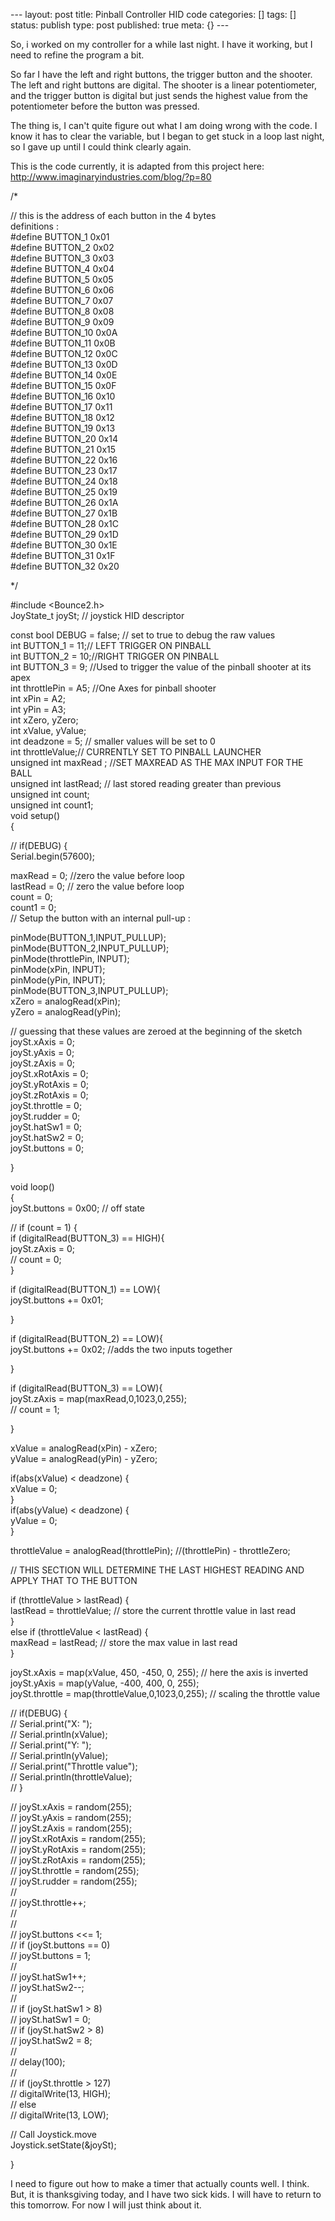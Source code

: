 \--- layout: post title: Pinball Controller HID code categories: [] tags: []
status: publish type: post published: true meta: {} \---

So, i worked on my controller for a while last night. I have it working, but I
need to refine the program a bit.

So far I have the left and right buttons, the trigger button and the shooter.
The left and right buttons are digital. The shooter is a linear potentiometer,
and the trigger button is digital but just sends the highest value from the
potentiometer before the button was pressed.

The thing is, I can't quite figure out what I am doing wrong with the code. I
know it has to clear the variable, but I began to get stuck in a loop last
night, so I gave up until I could think clearly again.

This is the code currently, it is adapted from this project here:
http://www.imaginaryindustries.com/blog/?p=80

/*

// this is the address of each button in the 4 bytes  
definitions :  
#define BUTTON_1 0x01  
#define BUTTON_2 0x02  
#define BUTTON_3 0x03  
#define BUTTON_4 0x04  
#define BUTTON_5 0x05  
#define BUTTON_6 0x06  
#define BUTTON_7 0x07  
#define BUTTON_8 0x08  
#define BUTTON_9 0x09  
#define BUTTON_10 0x0A  
#define BUTTON_11 0x0B  
#define BUTTON_12 0x0C  
#define BUTTON_13 0x0D  
#define BUTTON_14 0x0E  
#define BUTTON_15 0x0F  
#define BUTTON_16 0x10  
#define BUTTON_17 0x11  
#define BUTTON_18 0x12  
#define BUTTON_19 0x13  
#define BUTTON_20 0x14  
#define BUTTON_21 0x15  
#define BUTTON_22 0x16  
#define BUTTON_23 0x17  
#define BUTTON_24 0x18  
#define BUTTON_25 0x19  
#define BUTTON_26 0x1A  
#define BUTTON_27 0x1B  
#define BUTTON_28 0x1C  
#define BUTTON_29 0x1D  
#define BUTTON_30 0x1E  
#define BUTTON_31 0x1F  
#define BUTTON_32 0x20

*/

#include <Bounce2.h>  
JoyState_t joySt; // joystick HID descriptor

  
const bool DEBUG = false; // set to true to debug the raw values  
int BUTTON_1 = 11;// LEFT TRIGGER ON PINBALL  
int BUTTON_2 = 10;//RIGHT TRIGGER ON PINBALL  
int BUTTON_3 = 9; //Used to trigger the value of the pinball shooter at its
apex  
int throttlePin = A5; //One Axes for pinball shooter  
int xPin = A2;  
int yPin = A3;  
int xZero, yZero;  
int xValue, yValue;  
int deadzone = 5; // smaller values will be set to 0  
int throttleValue;// CURRENTLY SET TO PINBALL LAUNCHER  
unsigned int maxRead ; //SET MAXREAD AS THE MAX INPUT FOR THE BALL  
unsigned int lastRead; // last stored reading greater than previous  
unsigned int count;  
unsigned int count1;  
void setup()  
{

// if(DEBUG) {  
Serial.begin(57600);  

maxRead = 0; //zero the value before loop  
lastRead = 0; // zero the value before loop  
count = 0;  
count1 = 0;  
// Setup the button with an internal pull-up :  
  
  
pinMode(BUTTON_1,INPUT_PULLUP);  
pinMode(BUTTON_2,INPUT_PULLUP);  
pinMode(throttlePin, INPUT);  
pinMode(xPin, INPUT);  
pinMode(yPin, INPUT);  
pinMode(BUTTON_3,INPUT_PULLUP);  
xZero = analogRead(xPin);  
yZero = analogRead(yPin);  
  

// guessing that these values are zeroed at the beginning of the sketch  
joySt.xAxis = 0;  
joySt.yAxis = 0;  
joySt.zAxis = 0;  
joySt.xRotAxis = 0;  
joySt.yRotAxis = 0;  
joySt.zRotAxis = 0;  
joySt.throttle = 0;  
joySt.rudder = 0;  
joySt.hatSw1 = 0;  
joySt.hatSw2 = 0;  
joySt.buttons = 0;

}

  
void loop()  
{  
joySt.buttons = 0x00; // off state  
  
// if (count = 1) {  
if (digitalRead(BUTTON_3) == HIGH){  
joySt.zAxis = 0;  
// count = 0;  
}  

  
if (digitalRead(BUTTON_1) == LOW){  
joySt.buttons += 0x01;  
  
}  
  
if (digitalRead(BUTTON_2) == LOW){  
joySt.buttons += 0x02; //adds the two inputs together  
  
}  
  
  
if (digitalRead(BUTTON_3) == LOW){  
joySt.zAxis = map(maxRead,0,1023,0,255);  
// count = 1;  
  
}  
  
xValue = analogRead(xPin) - xZero;  
yValue = analogRead(yPin) - yZero;

if(abs(xValue) < deadzone) {  
xValue = 0;  
}  
if(abs(yValue) < deadzone) {  
yValue = 0;  
}

throttleValue = analogRead(throttlePin); //(throttlePin) - throttleZero;  
  
  
// THIS SECTION WILL DETERMINE THE LAST HIGHEST READING AND APPLY THAT TO THE
BUTTON  
  
if (throttleValue > lastRead) {  
lastRead = throttleValue; // store the current throttle value in last read  
}  
else if (throttleValue < lastRead) {  
maxRead = lastRead; // store the max value in last read  
}  
  
  

joySt.xAxis = map(xValue, 450, -450, 0, 255); // here the axis is inverted  
joySt.yAxis = map(yValue, -400, 400, 0, 255);  
joySt.throttle = map(throttleValue,0,1023,0,255); // scaling the throttle
value  
  
  
// if(DEBUG) {  
// Serial.print("X: ");  
// Serial.println(xValue);  
// Serial.print("Y: ");  
// Serial.println(yValue);  
// Serial.print("Throttle value");  
// Serial.println(throttleValue);  
// }

// joySt.xAxis = random(255);  
// joySt.yAxis = random(255);  
// joySt.zAxis = random(255);  
// joySt.xRotAxis = random(255);  
// joySt.yRotAxis = random(255);  
// joySt.zRotAxis = random(255);  
// joySt.throttle = random(255);  
// joySt.rudder = random(255);  
//  
// joySt.throttle++;  
//  
//  
// joySt.buttons <<= 1;  
// if (joySt.buttons == 0)  
// joySt.buttons = 1;  
//  
// joySt.hatSw1++;  
// joySt.hatSw2--;  
//  
// if (joySt.hatSw1 > 8)  
// joySt.hatSw1 = 0;  
// if (joySt.hatSw2 > 8)  
// joySt.hatSw2 = 8;  
//  
// delay(100);  
//  
// if (joySt.throttle > 127)  
// digitalWrite(13, HIGH);  
// else  
// digitalWrite(13, LOW);

  
// Call Joystick.move  
Joystick.setState(&joySt);

}

I need to figure out how to make a timer that actually counts well. I think.
But, it is thanksgiving today, and I have two sick kids. I will have to return
to this tomorrow. For now I will just think about it.

